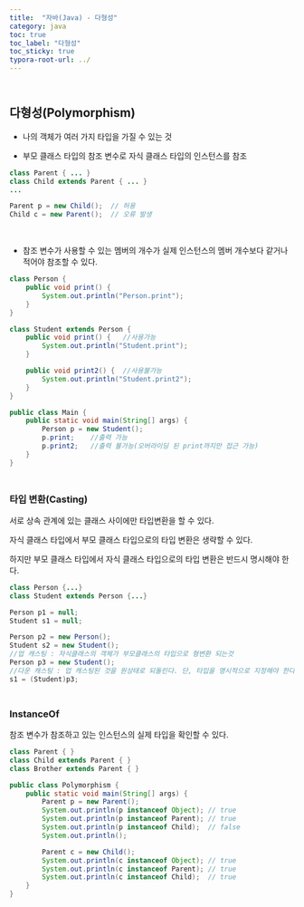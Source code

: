 ```yaml
---
title:  "자바(Java) - 다형성"
category: java
toc: true
toc_label: "다형성"
toc_sticky: true
typora-root-url: ../
---
```


## <br>다형성(Polymorphism)

- 나의 객체가 여러 가지 타입을 가질 수 있는 것


- 부모 클래스 타입의 참조 변수로 자식 클래스 타입의 인스턴스를 참조


```java
class Parent { ... }
class Child extends Parent { ... }
...

Parent p = new Child();  // 허용
Child c = new Parent();  // 오류 발생
```

<br>

- 참조 변수가 사용할 수 있는 멤버의 개수가 실제 인스턴스의 멤버 개수보다 같거나 적어야 참조할 수 있다.


```java
class Person {
    public void print() {
        System.out.println("Person.print");
    }
}

class Student extends Person {
    public void print() {	//사용가능
        System.out.println("Student.print");
    }

    public void print2() {	//사용불가능
        System.out.println("Student.print2");
    }
}

public class Main {
    public static void main(String[] args) {
        Person p = new Student();
        p.print;	//출력 가능
        p.print2;	//출력 불가능(오버라이딩 된 print까지만 접근 가능)
    }
}
```

### <br>타입 변환(Casting)

서로 상속 관계에 있는 클래스 사이에만 타입변환을 할 수 있다.

자식 클래스 타입에서 부모 클래스 타입으로의 타입 변환은 생략할 수 있다.

하지만 부모 클래스 타입에서 자식 클래스 타입으로의 타입 변환은 반드시 명시해야 한다.

```java
class Person {...}
class Student extends Person {...}

Person p1 = null;
Student s1 = null;

Person p2 = new Person();
Student s2 = new Student();
//업 캐스팅 : 자식클래스의 객체가 부모클래스의 타입으로 형변환 되는것
Person p3 = new Student();
//다운 캐스팅 : 업 캐스팅된 것을 원상태로 되돌린다. 단, 타입을 명시적으로 지정해야 한다. 
s1 = (Student)p3;
```

### <br>InstanceOf

참조 변수가 참조하고 있는 인스턴스의 실제 타입을 확인할 수 있다.

```java
class Parent { }
class Child extends Parent { }
class Brother extends Parent { }

public class Polymorphism {
    public static void main(String[] args) {
        Parent p = new Parent();
        System.out.println(p instanceof Object); // true
        System.out.println(p instanceof Parent); // true
        System.out.println(p instanceof Child);  // false
        System.out.println();

        Parent c = new Child();
        System.out.println(c instanceof Object); // true
        System.out.println(c instanceof Parent); // true
        System.out.println(c instanceof Child);  // true
    }
}
```

